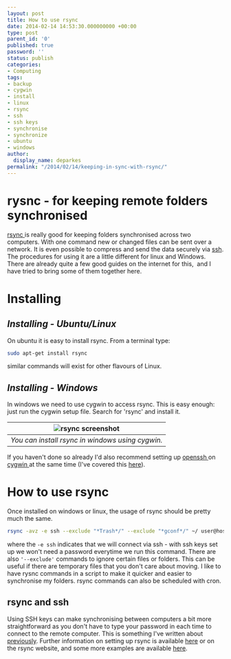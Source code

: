 ```yaml
---
layout: post
title: How to use rsync
date: 2014-02-14 14:53:30.000000000 +00:00
type: post
parent_id: '0'
published: true
password: ''
status: publish
categories:
- Computing
tags:
- backup
- cygwin
- install
- linux
- rsync
- ssh
- ssh keys
- synchronise
- synchronize
- ubuntu
- windows
author:
  display_name: deparkes
permalink: "/2014/02/14/keeping-in-sync-with-rsync/"
---
```

<h1>rysnc - for keeping remote folders synchronised</h1>
<a href="https://en.wikipedia.org/wiki/Rsync">rsync </a>is really good for keeping folders synchronised across two computers. With one command new or changed files can be sent over a network. It is even possible to compress and send the data securely via <a href="https://en.wikipedia.org/wiki/Secure_Shell">ssh</a>.
The procedures for using it are a little different for linux and Windows. There are already quite a few good guides on the internet for this,  and I have tried to bring some of them together here.
<h1><strong>Installing</strong></h1>
<h2><em>Installing - Ubuntu/Linux</em></h2>
On ubuntu it is easy to install rsync. From a terminal type:

```bash
sudo apt-get install rsync
```

similar commands will exist for other flavours of Linux.
<h2><em>Installing - Windows</em></h2>
In windows we need to use cygwin to access rsync. This is easy enough: just run the cygwin setup file. Search for 'rsync' and install it.


| ![rsync screenshot]({{site.baseurl}}/assets/2014/02/rsync-screen-shot.png) |
|:--:|
| *You can install rsync in windows using cygwin.* |


If you haven't done so already I'd also recommend setting up <a href="https://en.wikipedia.org/wiki/OpenSSH">openssh </a>on <a href="https://www.cygwin.com/">cygwin </a>at the same time (I've covered this <a title="Configuring Windows 7 ssh server with cygwin" href="https://deparkes.wordpress.com/2014/02/13/configuring-windows-7-ssh-server-with-cygwin/">here</a>).
<h1><strong>How to use rsync
</strong></h1>
Once installed on windows or linux, the usage of rsync should be pretty much the same.

```bash
rsync -avz -e ssh --exclude "*Trash*/" --exclude "*gconf*/" ~/ user@host:~/cygdrive/c
```

where the `-e ssh` indicates that we will connect via ssh - with ssh keys set up we won't need a password everytime we run this command. There are also <code>'--exclude'</code> commands to ignore certain files or folders. This can be useful if there are temporary files that you don't care about moving.
I like to have rysnc commands in a script to make it quicker and easier to synchronise my folders. rsync commands can also be scheduled with cron.
<h2>rsync and ssh</h2>
Using SSH keys can make synchronising between computers a bit more straightforward as you don't have to type your password in each time to connect to the remote computer. This is something I've written about <a title="Configuring Windows 7 ssh server with cygwin" href="deparkes.co.uk/2014/02/13/configuring-windows-7-ssh-server-with-cygwin/">previously</a>.
Further information on setting up rsync is available <a href="https://kvz.io/blog/2007/08/16/synchronize-files-with-rsync/">here</a> or on the rsync website, and some more examples are available <a href="https://www.thegeekstuff.com/2010/09/rsync-command-examples/">here</a>.
